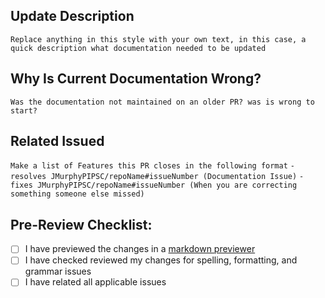 ## Update Description
`Replace anything in this style with your own text, in this case, a quick description what documentation needed to be updated`

## Why Is Current Documentation Wrong?
`Was the documentation not maintained on an older PR? was is wrong to start?`

## Related Issued
`Make a list of Features this PR closes in the following format`
`- resolves JMurphyPIPSC/repoName#issueNumber (Documentation Issue)`
`- fixes JMurphyPIPSC/repoName#issueNumber (When you are correcting something someone else missed)`

## Pre-Review Checklist:
- [ ] I have previewed the changes in a [markdown previewer][previewer]
- [ ] I have checked reviewed my changes for spelling, formatting, and grammar issues
- [ ] I have related all applicable issues

[styleLink]: https://www.github.com/JMurphyPIPSC/.github/docs/StyleGuide.md
[previewer]: https://jbt.github.io/markdown-editor/